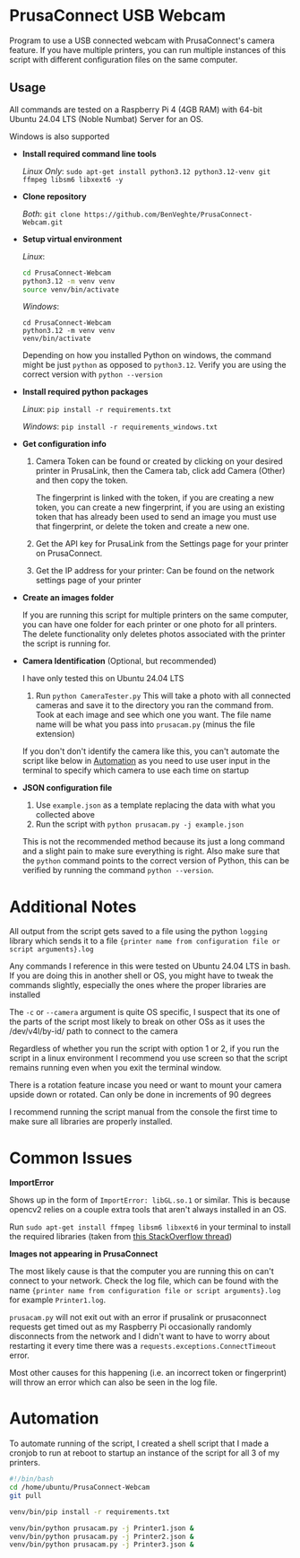 # PrusaConnect USB Webcam
Program to use a USB connected webcam with PrusaConnect's camera feature. If you have multiple printers, you can run multiple instances of this script with different configuration files on the same computer.


## Usage

All commands are tested on a Raspberry Pi 4 (4GB RAM) with 64-bit Ubuntu 24.04 LTS (Noble Numbat) Server for an OS. 

Windows is also supported

- **Install required command line tools**

    *Linux Only*:
    `sudo apt-get install python3.12 python3.12-venv git ffmpeg libsm6 libxext6 -y`

- **Clone repository**

    *Both*:
    `git clone https://github.com/BenVeghte/PrusaConnect-Webcam.git`

- **Setup virtual environment**

    *Linux*:
    ```bash
    cd PrusaConnect-Webcam
    python3.12 -m venv venv
    source venv/bin/activate
    ```

    *Windows*:
    ```
    cd PrusaConnect-Webcam
    python3.12 -m venv venv
    venv/bin/activate
    ```
    Depending on how you installed Python on windows, the command might be just `python` as opposed to `python3.12`. Verify you are using the correct version with `python --version`


- **Install required python packages** 
 
    *Linux*:
    `pip install -r requirements.txt`

    *Windows*:
    `pip install -r requirements_windows.txt`


- **Get configuration info**

    1. Camera Token can be found or created by clicking on your desired printer in PrusaLink, then the Camera tab, click add Camera (Other) and then copy the token.
        
        The fingerprint is linked with the token, if you are creating a new token, you can create a new fingerprint, if you are using an existing token that has already been used to send an image you must use that fingerprint, or delete the token and create a new one. 

    2. Get the API key for PrusaLink from the Settings page for your printer on PrusaConnect.
    3. Get the IP address for your printer: Can be found on the network settings page of your printer

- **Create an images folder**

    If you are running this script for multiple printers on the same computer, you can have one folder for each printer or one photo for all printers. The delete functionality only deletes photos associated with the printer the script is running for. 

- **Camera Identification** (Optional, but recommended)

    I have only tested this on Ubuntu 24.04 LTS
    1. Run `python CameraTester.py`
        This will take a photo with all connected cameras and save it to the directory you ran the command from. Took at each image and see which one you want. The file name name will be what you pass into `prusacam.py` (minus the file extension)

    If you don't don't identify the camera like this, you can't automate the script like below in [Automation](#automation) as you need to use user input in the terminal to specify which camera to use each time on startup

- **JSON configuration file**
    
    1. Use `example.json` as a template replacing the data with what you collected above
    2. Run the script with `python prusacam.py -j example.json`

    This is not the recommended method because its just a long command and a slight pain to make sure everything is right. Also make sure that the `python` command points to the correct version of Python, this can be verified by running the command `python --version`. 

# Additional Notes

All output from the script gets saved to a file using the python `logging` library which sends it to a file `{printer name from configuration file or script arguments}.log`

Any commands I reference in this were tested on Ubuntu 24.04 LTS in bash. If you are doing this in another shell or OS, you might have to tweak the commands slightly, especially the ones where the proper libraries are installed

The `-c` or `--camera` argument is quite OS specific, I suspect that its one of the parts of the script most likely to break on other OSs as it uses the /dev/v4l/by-id/ path to connect to the camera

Regardless of whether you run the script with option 1 or 2, if you run the script in a linux environment I recommend you use screen so that the script remains running even when you exit the terminal window. 
    
There is a rotation feature incase you need or want to mount your camera upside down or rotated. Can only be done in increments of 90 degrees

I recommend running the script manual from the console the first time to make sure all libraries are properly installed.



# Common Issues
**ImportError**

Shows up in the form of `ImportError: libGL.so.1` or similar. This is because opencv2 relies on a couple extra tools that aren't always installed in an OS.

Run `sudo apt-get install ffmpeg libsm6 libxext6` in your terminal to install the required libraries (taken from [this StackOverflow thread](https://stackoverflow.com/questions/55313610/importerror-libgl-so-1-cannot-open-shared-object-file-no-such-file-or-directo]))

**Images not appearing in PrusaConnect**

The most likely cause is that the computer you are running this on can't connect to your network. Check the log file, which can be found with the name `{printer name from configuration file or script arguments}.log` for example `Printer1.log`.

`prusacam.py` will not exit out with an error if prusalink or prusaconnect requests get timed out as my Raspberry Pi occasionally randomly disconnects from the network and I didn't want to have to worry about restarting it every time there was a `requests.exceptions.ConnectTimeout` error. 

Most other causes for this happening (i.e. an incorrect token or fingerprint) will throw an error which can also be seen in the log file. 

# Automation

To automate running of the script, I created a shell script that I made a cronjob to run at reboot to startup an instance of the script for all 3 of my printers.

```bash
#!/bin/bash
cd /home/ubuntu/PrusaConnect-Webcam
git pull

venv/bin/pip install -r requirements.txt

venv/bin/python prusacam.py -j Printer1.json &
venv/bin/python prusacam.py -j Printer2.json &
venv/bin/python prusacam.py -j Printer3.json &

```